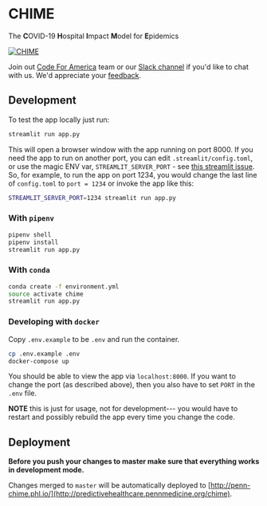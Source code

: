 # CHIME
The **C**OVID-19 **H**ospital **I**mpact **M**odel for **E**pidemics

[![CHIME](https://user-images.githubusercontent.com/1069047/76693244-5e07e980-6638-11ea-9e02-1c265c86fd2b.gif)](http://predictivehealthcare.pennmedicine.org/chime)

Join out [Code For America](https://codeforphilly.org/projects/chime--covid-19_hospital_impact_model_for_epidemics) team or our [Slack channel](https://codeforphilly.org/chat?channel=covid19-chime-penn) if you'd like to chat with us. We'd appreciate your [feedback](http://predictivehealthcare.pennmedicine.org/contact/).

## Development
To test the app locally just run:

```sh
streamlit run app.py
```

This will open a browser window with the app running on port 8000. If you need the app to run on another port, you can edit `.streamlit/config.toml`, or use the magic ENV var, `STREAMLIT_SERVER_PORT` - see [this streamlit issue](https://github.com/streamlit/streamlit/pull/527). So, for example, to run the app on port 1234, you would change the last line of `config.toml` to `port = 1234` or invoke the app like this:

```sh
STREAMLIT_SERVER_PORT=1234 streamlit run app.py
```

### With `pipenv`
```bash
pipenv shell
pipenv install
streamlit run app.py
```

### With `conda`
```bash
conda create -f environment.yml
source activate chime
streamlit run app.py
```

### Developing with `docker`

Copy `.env.example` to be `.env` and run the container.

```bash
cp .env.example .env
docker-compose up
```

You should be able to view the app via `localhost:8000`. If you want to change the
port (as described above), then you also have to set `PORT` in the `.env` file.

**NOTE** this is just for usage, not for development--- you would have to restart and possibly rebuild the app every time you change the code.

## Deployment
**Before you push your changes to master make sure that everything works in development mode.**

Changes merged to `master` will be automatically deployed to [http://penn-chime.phl.io/](http://predictivehealthcare.pennmedicine.org/chime).

